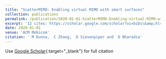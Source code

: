 ```yaml
---
title: "ScatterMIMO: Enabling virtual MIMO with smart surfaces"
collection: publications
permalink: /publication/2020-01-01-ScatterMIMO-Enabling-virtual-MIMO-with-smart-surfaces
excerpt: '12 cites: https://scholar.google.com/scholar?oi=bibs\&amp;hl=en\&amp;cites=9406824394284923402'
date: 2020-01-01
venue: 'ACM Mobicom'
citation: ' M Dunna,  C Zhang,  D Sievenpiper and  D Bharadia'
---
```


Use [Google Scholar](https://scholar.google.com/scholar?q=ScatterMIMO:+Enabling+virtual+MIMO+with+smart+surfaces){:target="_blank"} for full citation